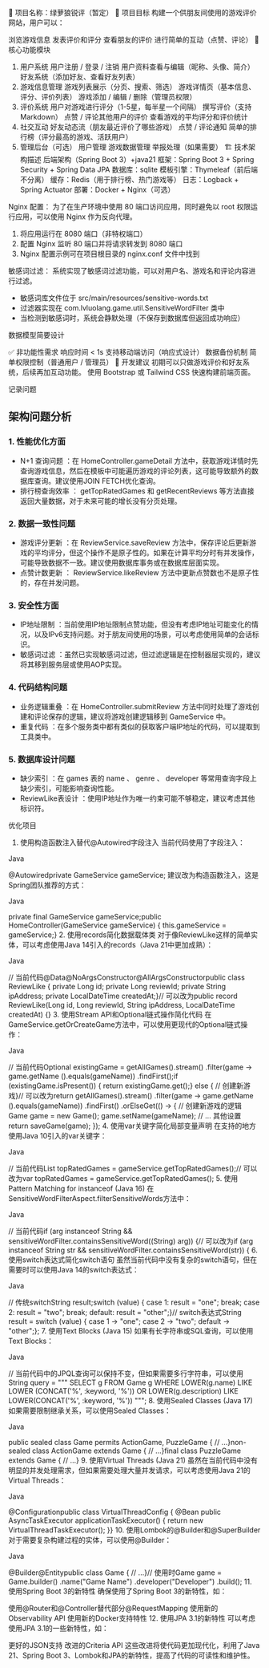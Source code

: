 🧾 项目名称：绿萝狼锐评（暂定）
🎯 项目目标
构建一个供朋友间使用的游戏评价网站，用户可以：

浏览游戏信息
发表评价和评分
查看朋友的评价
进行简单的互动（点赞、评论）
📌 核心功能模块
1. 用户系统
用户注册 / 登录 / 注销
用户资料查看与编辑（昵称、头像、简介）
好友系统（添加好友、查看好友列表）
2. 游戏信息管理
游戏列表展示（分页、搜索、筛选）
游戏详情页（基本信息、评分、评价列表）
游戏添加 / 编辑 / 删除（管理员权限）
3. 评价系统
用户对游戏进行评分（1-5星，每半星一个间隔）
撰写评价（支持 Markdown）
点赞 / 评论其他用户的评价
查看游戏的平均评分和评价统计
4. 社交互动
好友动态流（朋友最近评价了哪些游戏）
点赞 / 评论通知
简单的排行榜（评分最高的游戏、活跃用户）
5. 管理后台（可选）
用户管理
游戏数据管理
举报处理（如果需要）
🏗️ 技术架构描述
后端架构（Spring Boot 3）+java21
框架：Spring Boot 3 + Spring Security + Spring Data JPA
数据库：sqlite
模板引擎：Thymeleaf（前后端不分离）
缓存：Redis（用于排行榜、热门游戏等）
日志：Logback + Spring Actuator
部署：Docker + Nginx（可选）

Nginx 配置：
为了在生产环境中使用 80 端口访问应用，同时避免以 root 权限运行应用，可以使用 Nginx 作为反向代理。
1. 将应用运行在 8080 端口（非特权端口）
2. 配置 Nginx 监听 80 端口并将请求转发到 8080 端口
3. Nginx 配置示例可在项目根目录的 nginx.conf 文件中找到

敏感词过滤：
系统实现了敏感词过滤功能，可以对用户名、游戏名和评论内容进行过滤。
- 敏感词库文件位于 src/main/resources/sensitive-words.txt
- 过滤器实现在 com.lvluolang.game.util.SensitiveWordFilter 类中
- 当检测到敏感词时，系统会静默处理（不保存到数据库但返回成功响应）

数据模型简要设计

✅ 非功能性需求
响应时间 < 1s
支持移动端访问（响应式设计）
数据备份机制
简单权限控制（普通用户 / 管理员）
🚀 开发建议
初期可以只做游戏评价和好友系统，后续再加互动功能。
使用 Bootstrap 或 Tailwind CSS 快速构建前端页面。

记录问题
## 架构问题分析
### 1. 性能优化方面
- N+1 查询问题 ：在 HomeController.gameDetail 方法中，获取游戏详情时先查询游戏信息，然后在模板中可能遍历游戏的评论列表，这可能导致额外的数据库查询。建议使用JOIN FETCH优化查询。
- 排行榜查询效率 ： getTopRatedGames 和 getRecentReviews 等方法直接返回大量数据，对于未来可能的增长没有分页处理。
### 2. 数据一致性问题
- 游戏评分更新 ：在 ReviewService.saveReview 方法中，保存评论后更新游戏的平均评分，但这个操作不是原子性的。如果在计算平均分时有并发操作，可能导致数据不一致。建议使用数据库事务或在数据库层面实现。
- 点赞计数更新 ： ReviewService.likeReview 方法中更新点赞数也不是原子性的，存在并发问题。
### 3. 安全性方面
- IP地址限制 ：当前使用IP地址限制点赞功能，但没有考虑IP地址可能变化的情况，以及IPv6支持问题。对于朋友间使用的场景，可以考虑使用简单的会话标识。
- 敏感词过滤 ：虽然已实现敏感词过滤，但过滤逻辑是在控制器层实现的，建议将其移到服务层或使用AOP实现。
### 4. 代码结构问题
- 业务逻辑重叠 ：在 HomeController.submitReview 方法中同时处理了游戏创建和评论保存的逻辑，建议将游戏创建逻辑移到 GameService 中。
- 重复代码 ：在多个服务类中都有类似的获取客户端IP地址的代码，可以提取到工具类中。
### 5. 数据库设计问题
- 缺少索引 ：在 games 表的 name 、 genre 、 developer 等常用查询字段上缺少索引，可能影响查询性能。
- ReviewLike表设计 ：使用IP地址作为唯一约束可能不够稳定，建议考虑其他标识符。

优化项目
1. 使用构造函数注入替代@Autowired字段注入
当前代码使用了字段注入：

Java



@Autowiredprivate GameService gameService;
建议改为构造函数注入，这是Spring团队推荐的方式：

Java



private final GameService gameService;public HomeController(GameService gameService) {    this.gameService = gameService;}
2. 使用records简化数据载体类
对于像ReviewLike这样的简单实体，可以考虑使用Java 14引入的records（Java 21中更加成熟）：

Java



// 当前代码@Data@NoArgsConstructor@AllArgsConstructorpublic class ReviewLike {    private Long id;    private Long reviewId;    private String ipAddress;    private LocalDateTime createdAt;}// 可以改为public record ReviewLike(Long id, Long reviewId, String ipAddress, LocalDateTime createdAt) {}
3. 使用Stream API和Optional链式操作简化代码
在GameService.getOrCreateGame方法中，可以使用更现代的Optional链式操作：

Java



// 当前代码Optional<Game> existingGame = getAllGames().stream()        .filter(game -> game.getName        ().equals(gameName))        .findFirst();if (existingGame.isPresent()) {    return existingGame.get();} else {    // 创建新游戏}// 可以改为return getAllGames().stream()        .filter(game -> game.getName        ().equals(gameName))        .findFirst()        .orElseGet(() -> {            // 创建新游戏的逻辑            Game game = new Game();            game.setName(gameName);            // ... 其他设置            return saveGame(game);        });
4. 使用var关键字简化局部变量声明
在支持的地方使用Java 10引入的var关键字：

Java



// 当前代码List<Game> topRatedGames = gameService.getTopRatedGames();// 可以改为var topRatedGames = gameService.getTopRatedGames();
5. 使用Pattern Matching for instanceof (Java 16)
在SensitiveWordFilterAspect.filterSensitiveWords方法中：

Java



// 当前代码if (arg instanceof String && sensitiveWordFilter.containsSensitiveWord((String) arg)) {// 可以改为if (arg instanceof String str && sensitiveWordFilter.containsSensitiveWord(str)) {
6. 使用switch表达式简化switch语句
虽然当前代码中没有复杂的switch语句，但在需要时可以使用Java 14的switch表达式：

Java



// 传统switchString result;switch (value) {    case 1: result = "one"; break;    case 2: result = "two"; break;    default: result = "other";}// switch表达式String result = switch (value) {    case 1 -> "one";    case 2 -> "two";    default -> "other";};
7. 使用Text Blocks (Java 15)
如果有长字符串或SQL查询，可以使用Text Blocks：

Java



// 当前代码中的JPQL查询可以保持不变，但如果需要多行字符串，可以使用String query = """    SELECT g FROM Game g     WHERE LOWER(g.name) LIKE LOWER    (CONCAT('%', :keyword, '%'))     OR LOWER(g.description) LIKE     LOWER(CONCAT('%', :keyword,     '%'))    """;
8. 使用Sealed Classes (Java 17)
如果需要限制继承关系，可以使用Sealed Classes：

Java



public sealed class Game permits ActionGame, PuzzleGame {    // ...}non-sealed class ActionGame extends Game {    // ...}final class PuzzleGame extends Game {    // ...}
9. 使用Virtual Threads (Java 21)
虽然在当前代码中没有明显的并发处理需求，但如果需要处理大量并发请求，可以考虑使用Java 21的Virtual Threads：

Java



@Configurationpublic class VirtualThreadConfig {    @Bean    public AsyncTaskExecutor     applicationTaskExecutor() {        return new         VirtualThreadTaskExecutor();    }}
10. 使用Lombok的@Builder和@SuperBuilder
对于需要复杂构建过程的实体，可以使用@Builder：

Java



@Builder@Entitypublic class Game {    // ...}// 使用时Game game = Game.builder()    .name("Game Name")    .developer("Developer")    .build();
11. 使用Spring Boot 3的新特性
确保使用了Spring Boot 3的新特性，如：

使用@Router和@Controller替代部分@RequestMapping
使用新的Observability API
使用新的Docker支持特性
12. 使用JPA 3.1的新特性
可以考虑使用JPA 3.1的一些新特性，如：

更好的JSON支持
改进的Criteria API
这些改进将使代码更加现代化，利用了Java 21、Spring Boot 3、Lombok和JPA的新特性，提高了代码的可读性和维护性。
